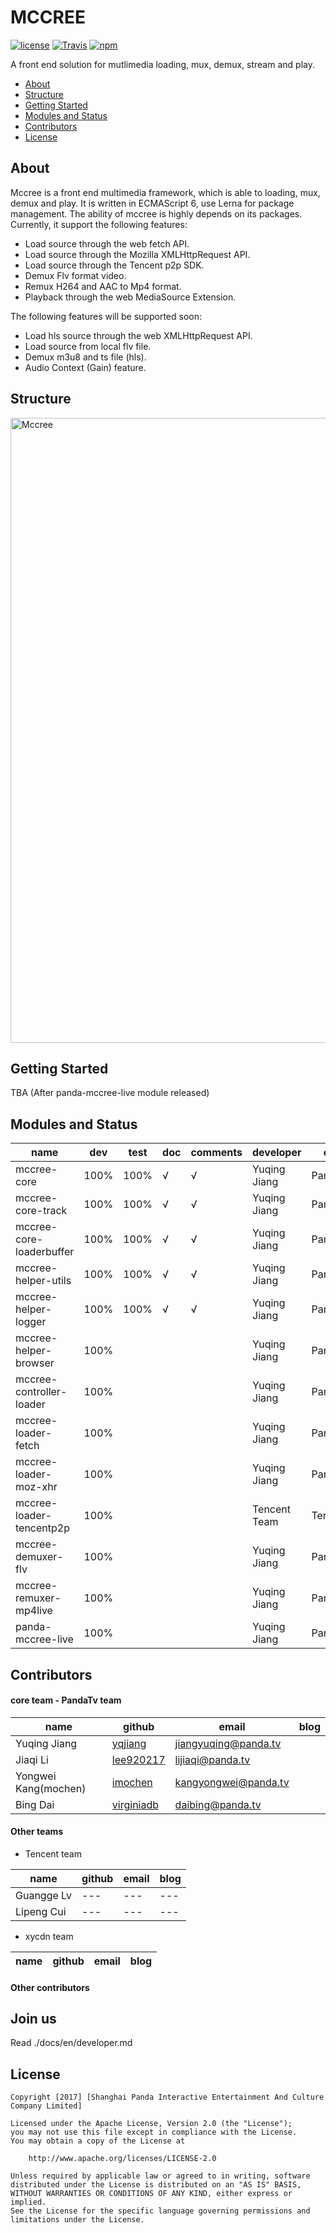# MCCREE
[![license](https://img.shields.io/github/license/xiongmaotv/open-mccree.svg)](https://github.com/xiongmaotv/open-mccree)
[![Travis](https://img.shields.io/travis/xiongmaotv/open-mccree.svg)](https://travis-ci.org/xiongmaotv/open-mccree)
[![npm](https://img.shields.io/npm/v/mccree-core.svg)](https://www.npmjs.com/package/mccree-core)

A front end solution for mutlimedia loading, mux, demux, stream and play.

- [About](#about)
- [Structure](#structure)
- [Getting Started](#getting-started)
- [Modules and Status](#modules-and-status)
- [Contributors](#license)
- [License](#license)

## About

Mccree is a front end multimedia framework, which is able to loading, mux, demux and play. It is written in ECMAScript 6, use Lerna for package management. The ability of mccree is highly depends on its packages. Currently, it support the following features:
- Load source through the web fetch API.
- Load source through the Mozilla XMLHttpRequest API.
- Load source through the Tencent p2p SDK.
- Demux Flv format video.
- Remux H264 and AAC to Mp4 format.
- Playback through the web MediaSource Extension.

The following features will be supported soon:

- Load hls source through the web XMLHttpRequest API.
- Load source from local flv file.
- Demux m3u8 and ts file (hls).
- Audio Context (Gain) feature.


## Structure

<img alt="Mccree" src="https://i.ssl.pdim.gs/b819064a86027ec2487d74d8a0702807.png" width="1000">


## Getting Started
TBA (After panda-mccree-live module released)

## Modules and Status
|name|dev|test|doc|comments|developer|org|
|---|---|---|---|---|---|---|
|mccree-core|100%|100%|√|√|Yuqing Jiang|PandaTv|
|mccree-core-track|100%|100%|√|√|Yuqing Jiang|PandaTv|
|mccree-core-loaderbuffer|100%|100%|√|√|Yuqing Jiang|PandaTv|
|mccree-helper-utils|100%|100%|√|√|Yuqing Jiang|PandaTv|
|mccree-helper-logger|100%|100%|√|√|Yuqing Jiang|PandaTv|
|mccree-helper-browser|100%||||Yuqing Jiang|PandaTv|
|mccree-controller-loader|100%||||Yuqing Jiang|PandaTv|
|mccree-loader-fetch|100%||||Yuqing Jiang|PandaTv|
|mccree-loader-moz-xhr|100%||||Yuqing Jiang|PandaTv|
|mccree-loader-tencentp2p|100%||||Tencent Team|Tencent|
|mccree-demuxer-flv|100%||||Yuqing Jiang|PandaTv|
|mccree-remuxer-mp4live|100%||||Yuqing Jiang|PandaTv|
|panda-mccree-live|100%||||Yuqing Jiang|PandaTv|


## Contributors

#### core team - PandaTv team

|name|github|email|blog|
|---|---|---|---|
|Yuqing Jiang|[yqjiang](https://github.com/yqjiang)|jiangyuqing@panda.tv||
|Jiaqi Li|[lee920217](https://github.com/lee920217)|lijiaqi@panda.tv||
|Yongwei Kang(mochen)|[imochen](https://github.com/imochen)|kangyongwei@panda.tv||
|Bing Dai|[virginiadb](https://github.com/virginiadb)|daibing@panda.tv||

#### Other teams

- Tencent team

|name|github|email|blog|
|---|---|---|---|
|Guangge Lv|---|---|---|
|Lipeng Cui|---|---|---|

- xycdn team

|name|github|email|blog|
|---|---|---|---|


#### Other contributors



## Join us
Read ./docs/en/developer.md

## License
    Copyright [2017] [Shanghai Panda Interactive Entertainment And Culture Company Limited]

    Licensed under the Apache License, Version 2.0 (the "License");
    you may not use this file except in compliance with the License.
    You may obtain a copy of the License at

        http://www.apache.org/licenses/LICENSE-2.0

    Unless required by applicable law or agreed to in writing, software
    distributed under the License is distributed on an "AS IS" BASIS,
    WITHOUT WARRANTIES OR CONDITIONS OF ANY KIND, either express or implied.
    See the License for the specific language governing permissions and
    limitations under the License.
